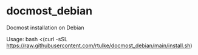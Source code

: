 # docmost_debian
Docmost installation on Debian


Usage: bash <(curl -sSL https://raw.githubusercontent.com/rtulke/docmost_debian/main/install.sh)
